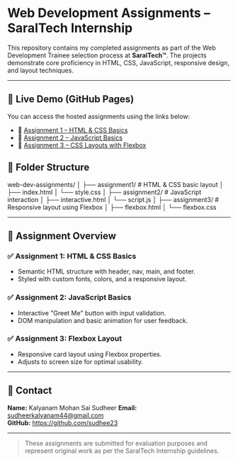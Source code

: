 # Web Development Assignments – SaralTech Internship

This repository contains my completed assignments as part of the Web Development Trainee selection process at **SaralTech™**. The projects demonstrate core proficiency in HTML, CSS, JavaScript, responsive design, and layout techniques.

---

## 🔗 Live Demo (GitHub Pages)

You can access the hosted assignments using the links below:

- 🔹 [Assignment 1 – HTML & CSS Basics](https://sudhee23.github.io/saral-assignments/Assignment-1/index.html)
- 🔹 [Assignment 2 – JavaScript Basics](https://sudhee23.github.io/saral-assignments/Assignment-2/interactive.html)
- 🔹 [Assignment 3 – CSS Layouts with Flexbox](https://sudhee23.github.io/saral-assignments/Assignment-3/flexbox.html)

## 📁 Folder Structure

web-dev-assignments/
│
├── assignment1/ # HTML & CSS basic layout
│ ├── index.html
│ └── style.css
│
├── assignment2/ # JavaScript interaction
│ ├── interactive.html
│ └── script.js
│
├── assignment3/ # Responsive layout using Flexbox
│ ├── flexbox.html
│ └── flexbox.css


---

## 📌 Assignment Overview

### ✅ Assignment 1: HTML & CSS Basics
- Semantic HTML structure with header, nav, main, and footer.
- Styled with custom fonts, colors, and a responsive layout.

### ✅ Assignment 2: JavaScript Basics
- Interactive "Greet Me" button with input validation.
- DOM manipulation and basic animation for user feedback.

### ✅ Assignment 3: Flexbox Layout
- Responsive card layout using Flexbox properties.
- Adjusts to screen size for optimal usability.

---

## 📧 Contact

**Name:** Kalyanam Mohan Sai Sudheer
**Email:** sudheerkalyanam44@gmail.com  
**GitHub:** https://github.com/sudhee23

---

> These assignments are submitted for evaluation purposes and represent original work as per the SaralTech Internship guidelines.
